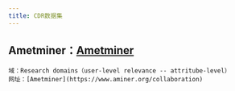 ```yaml
---
title: CDR数据集
---
```


## Ametminer：[Ametminer](https://www.aminer.org/collaboration)
    域：Research domains（user-level relevance -- attritube-level）
    网址：[Ametminer](https://www.aminer.org/collaboration)
##
##
